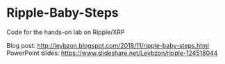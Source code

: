 # Ripple-Baby-Steps
Code for the hands-on lab on Ripple/XRP

Blog post: http://leybzon.blogspot.com/2018/11/ripple-baby-steps.html \
PowerPoint slides: https://www.slideshare.net/Leybzon/ripple-124518044

